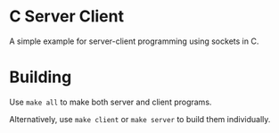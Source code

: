 # C Server Client
A simple example for server-client programming using sockets in C.

# Building
Use `make all` to make both server and client programs.

Alternatively, use `make client` or `make server` to build them individually.

